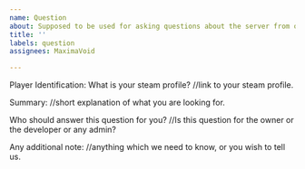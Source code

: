 ```yaml
---
name: Question
about: Supposed to be used for asking questions about the server from owner or dev.
title: ''
labels: question
assignees: MaximaVoid

---
```


Player Identification:
What is your steam profile?
//link to your steam profile.

Summary:
//short explanation of what you are looking for.

Who should answer this question for you?
//Is this question for the owner or the developer or any admin?

Any additional note:
//anything which we need to know, or you wish to tell us.
